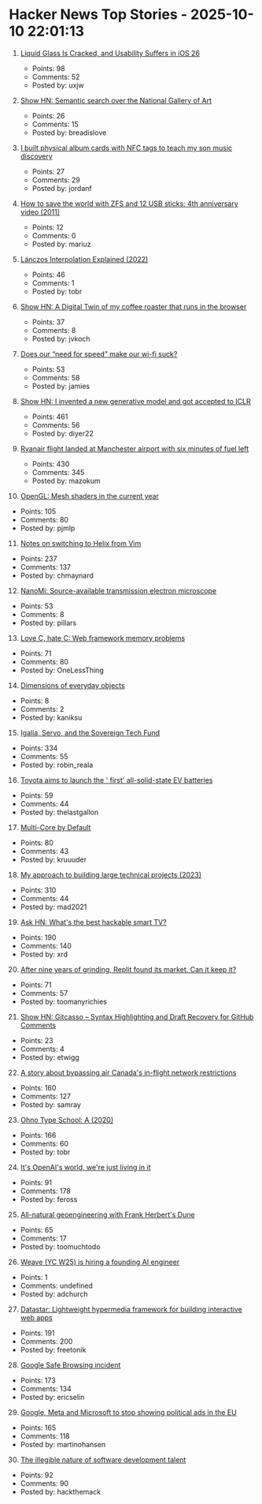 # Hacker News Top Stories - 2025-10-10 22:01:13

1. [Liquid Glass Is Cracked, and Usability Suffers in iOS 26](https://www.nngroup.com/articles/liquid-glass/)
   - Points: 98
   - Comments: 52
   - Posted by: uxjw

2. [Show HN: Semantic search over the National Gallery of Art](https://nga.demo.mixedbread.com/)
   - Points: 26
   - Comments: 15
   - Posted by: breadislove

3. [I built physical album cards with NFC tags to teach my son music discovery](https://fulghum.io/album-cards)
   - Points: 27
   - Comments: 29
   - Posted by: jordanf

4. [How to save the world with ZFS and 12 USB sticks: 4th anniversary video (2011)](https://constantin.glez.de/posts/2011-01-24-how-to-save-the-world-with-zfs-and-12-usb-sticks-4th-anniversary-video-re-release-edition/)
   - Points: 12
   - Comments: 0
   - Posted by: mariuz

5. [Lánczos Interpolation Explained (2022)](https://mazzo.li/posts/lanczos.html)
   - Points: 46
   - Comments: 1
   - Posted by: tobr

6. [Show HN: A Digital Twin of my coffee roaster that runs in the browser](https://autoroaster.com/)
   - Points: 37
   - Comments: 8
   - Posted by: jvkoch

7. [Does our “need for speed” make our wi-fi suck?](https://orb.net/blog/does-speed-make-wifi-suck)
   - Points: 53
   - Comments: 58
   - Posted by: jamies

8. [Show HN: I invented a new generative model and got accepted to ICLR](https://discrete-distribution-networks.github.io/)
   - Points: 461
   - Comments: 56
   - Posted by: diyer22

9. [Ryanair flight landed at Manchester airport with six minutes of fuel left](https://www.theguardian.com/business/2025/oct/10/ryanair-flight-landed-at-manchester-airport-with-six-minutes-of-fuel-left-flight-log-suggests)
   - Points: 430
   - Comments: 345
   - Posted by: mazokum

10. [OpenGL: Mesh shaders in the current year](https://www.supergoodcode.com/mesh-shaders-in-the-current-year/)
   - Points: 105
   - Comments: 80
   - Posted by: pjmlp

11. [Notes on switching to Helix from Vim](https://jvns.ca/blog/2025/10/10/notes-on-switching-to-helix-from-vim/)
   - Points: 237
   - Comments: 137
   - Posted by: chmaynard

12. [NanoMi: Source-available transmission electron microscope](https://nanomi.org/)
   - Points: 53
   - Comments: 8
   - Posted by: pillars

13. [Love C, hate C: Web framework memory problems](https://alew.is/lava.html)
   - Points: 71
   - Comments: 80
   - Posted by: OneLessThing

14. [Dimensions of everyday objects](https://www.dimensions.com/)
   - Points: 8
   - Comments: 2
   - Posted by: kaniksu

15. [Igalia, Servo, and the Sovereign Tech Fund](https://www.igalia.com/2025/10/09/Igalia,-Servo,-and-the-Sovereign-Tech-Fund.html)
   - Points: 334
   - Comments: 55
   - Posted by: robin_reala

16. [Toyota aims to launch the ' first' all-solid-state EV batteries](https://electrek.co/2025/10/08/toyota-aims-to-launch-worlds-first-all-solid-state-ev-batteries/)
   - Points: 59
   - Comments: 44
   - Posted by: thelastgallon

17. [Multi-Core by Default](https://www.rfleury.com/p/multi-core-by-default)
   - Points: 80
   - Comments: 43
   - Posted by: kruuuder

18. [My approach to building large technical projects (2023)](https://mitchellh.com/writing/building-large-technical-projects)
   - Points: 310
   - Comments: 44
   - Posted by: mad2021

19. [Ask HN: What's the best hackable smart TV?](undefined)
   - Points: 190
   - Comments: 140
   - Posted by: xrd

20. [After nine years of grinding, Replit found its market. Can it keep it?](https://techcrunch.com/2025/10/02/after-nine-years-of-grinding-replit-finally-found-its-market-can-it-keep-it/)
   - Points: 71
   - Comments: 57
   - Posted by: toomanyrichies

21. [Show HN: Gitcasso – Syntax Highlighting and Draft Recovery for GitHub Comments](https://github.com/diffplug/gitcasso)
   - Points: 23
   - Comments: 4
   - Posted by: etwigg

22. [A story about bypassing air Canada's in-flight network restrictions](https://ramsayleung.github.io/en/post/2025/a_story_about_bypassing_air_canadas_in-flight_network_restrictions/)
   - Points: 160
   - Comments: 127
   - Posted by: samray

23. [Ohno Type School: A (2020)](https://ohnotype.co/blog/ohno-type-school-a)
   - Points: 166
   - Comments: 60
   - Posted by: tobr

24. [It's OpenAI's world, we're just living in it](https://stratechery.com/2025/its-openais-world-were-just-living-in-it/)
   - Points: 91
   - Comments: 178
   - Posted by: feross

25. [All-natural geoengineering with Frank Herbert's Dune](https://www.governance.fyi/p/all-natural-geoengineering-with-frank)
   - Points: 65
   - Comments: 17
   - Posted by: toomuchtodo

26. [Weave (YC W25) is hiring a founding AI engineer](https://www.ycombinator.com/companies/weave-3/jobs/SqFnIFE-founding-ai-engineer)
   - Points: 1
   - Comments: undefined
   - Posted by: adchurch

27. [Datastar: Lightweight hypermedia framework for building interactive web apps](https://data-star.dev/)
   - Points: 191
   - Comments: 200
   - Posted by: freetonik

28. [Google Safe Browsing incident](https://www.statichost.eu/blog/google-safe-browsing/)
   - Points: 173
   - Comments: 134
   - Posted by: ericselin

29. [Google, Meta and Microsoft to stop showing political ads in the EU](https://www.politico.eu/article/eu-political-ad-rules-google-meta-microsoft-big-tech-kick-in/)
   - Points: 165
   - Comments: 118
   - Posted by: martinohansen

30. [The illegible nature of software development talent](https://surfingcomplexity.blog/2025/10/08/the-illegible-nature-of-software-development-talent/)
   - Points: 92
   - Comments: 90
   - Posted by: hackthemack

